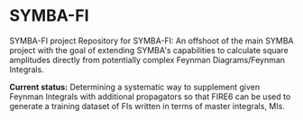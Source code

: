 # SYMBA-FI
SYMBA-FI project
Repository for SYMBA-FI: An offshoot of the main SYMBA project with the goal of extending SYMBA's capabilities to calculate square amplitudes directly from potentially complex Feynman Diagrams/Feynman Integrals. 

**Current status:** Determining a systematic way to supplement given Feynman Integrals with additional propagators so that FIRE6 can be used to generate a training dataset of FIs written in terms of master integrals, MIs.
